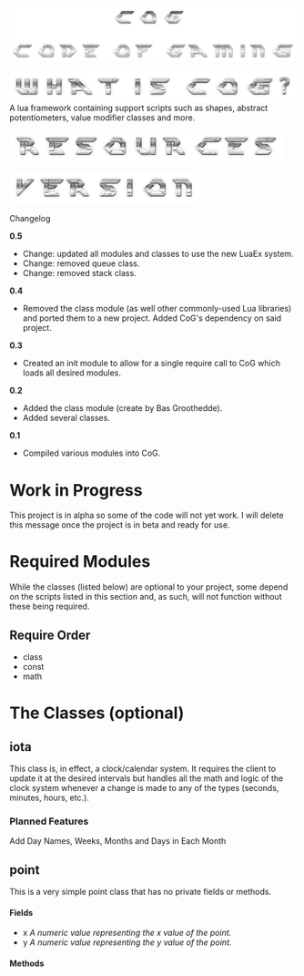 ![CoG](https://github.com/CentauriSoldier/CoG/blob/main/logo.png)

![CoG](https://github.com/CentauriSoldier/CoG/blob/main/whatiscog.png)
A lua framework containing support scripts such as shapes, abstract potentiometers, value modifier classes and more.

![CoG](https://github.com/CentauriSoldier/CoG/blob/main/resources.png)

![CoG](https://github.com/CentauriSoldier/CoG/blob/main/version.png)

Changelog

**0.5**
- Change: updated all modules and classes to use the new LuaEx system.
- Change: removed queue class.
- Change: removed stack class.

**0.4**
- Removed the class module (as well other commonly-used Lua libraries) and ported them to a new project. Added CoG's dependency on said project.

**0.3**
- Created an init module to allow for a single require call to CoG which loads all desired modules.

**0.2**
- Added the class module (create by Bas Groothedde).
- Added several classes.</p>

**0.1**
- Compiled various modules into CoG.



# Work in Progress
This project is in alpha so some of the code will not yet work. I will delete this message once the project is in beta and ready for use.

# Required Modules
While the classes (listed below) are optional to your project, some depend on the scripts listed in this section and, as such, will not function without these being required.

## Require Order
* class
* const
* math


# The Classes (optional)

## iota
This class is, in effect, a clock/calendar system. It requires the client to update it at the desired intervals but handles all the math and logic of the clock system whenever a change is made to any of the types (seconds, minutes, hours, etc.).

### Planned Features
Add Day Names, Weeks, Months and Days in Each Month

## point
This is a very simple point class that has no private fields or methods.

#### Fields
* x *A numeric value representing the x value of the point.*
* y *A numeric value representing the y value of the point.*

#### Methods
